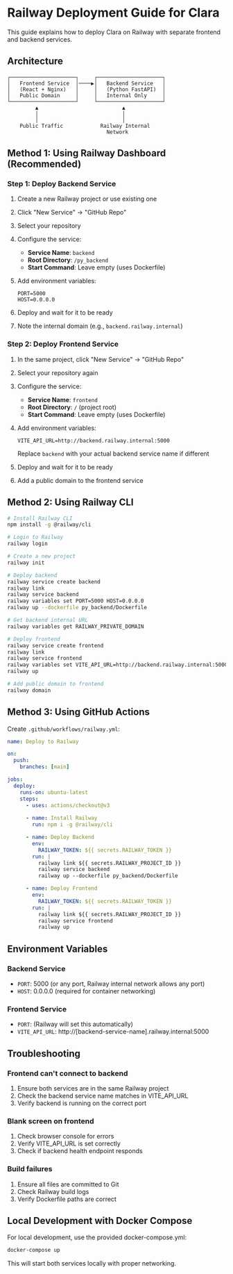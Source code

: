 # Railway Deployment Guide for Clara

This guide explains how to deploy Clara on Railway with separate frontend and backend services.

## Architecture

```
┌─────────────────────┐     ┌─────────────────────┐
│   Frontend Service  │────▶│   Backend Service   │
│   (React + Nginx)   │     │   (Python FastAPI)  │
│   Public Domain     │     │   Internal Only     │
└─────────────────────┘     └─────────────────────┘
         ▲                           ▲
         │                           │
         │                           │
    Public Traffic            Railway Internal
                                Network
```

## Method 1: Using Railway Dashboard (Recommended)

### Step 1: Deploy Backend Service

1. Create a new Railway project or use existing one
2. Click "New Service" → "GitHub Repo"
3. Select your repository
4. Configure the service:
   - **Service Name**: `backend`
   - **Root Directory**: `/py_backend`
   - **Start Command**: Leave empty (uses Dockerfile)
   
5. Add environment variables:
   ```
   PORT=5000
   HOST=0.0.0.0
   ```

6. Deploy and wait for it to be ready
7. Note the internal domain (e.g., `backend.railway.internal`)

### Step 2: Deploy Frontend Service

1. In the same project, click "New Service" → "GitHub Repo"
2. Select your repository again
3. Configure the service:
   - **Service Name**: `frontend`
   - **Root Directory**: `/` (project root)
   - **Start Command**: Leave empty (uses Dockerfile)

4. Add environment variables:
   ```
   VITE_API_URL=http://backend.railway.internal:5000
   ```
   Replace `backend` with your actual backend service name if different

5. Deploy and wait for it to be ready
6. Add a public domain to the frontend service

## Method 2: Using Railway CLI

```bash
# Install Railway CLI
npm install -g @railway/cli

# Login to Railway
railway login

# Create a new project
railway init

# Deploy backend
railway service create backend
railway link
railway service backend
railway variables set PORT=5000 HOST=0.0.0.0
railway up --dockerfile py_backend/Dockerfile

# Get backend internal URL
railway variables get RAILWAY_PRIVATE_DOMAIN

# Deploy frontend
railway service create frontend
railway link  
railway service frontend
railway variables set VITE_API_URL=http://backend.railway.internal:5000
railway up

# Add public domain to frontend
railway domain
```

## Method 3: Using GitHub Actions

Create `.github/workflows/railway.yml`:

```yaml
name: Deploy to Railway

on:
  push:
    branches: [main]

jobs:
  deploy:
    runs-on: ubuntu-latest
    steps:
      - uses: actions/checkout@v3
      
      - name: Install Railway
        run: npm i -g @railway/cli

      - name: Deploy Backend
        env:
          RAILWAY_TOKEN: ${{ secrets.RAILWAY_TOKEN }}
        run: |
          railway link ${{ secrets.RAILWAY_PROJECT_ID }}
          railway service backend
          railway up --dockerfile py_backend/Dockerfile

      - name: Deploy Frontend  
        env:
          RAILWAY_TOKEN: ${{ secrets.RAILWAY_TOKEN }}
        run: |
          railway link ${{ secrets.RAILWAY_PROJECT_ID }}
          railway service frontend
          railway up
```

## Environment Variables

### Backend Service
- `PORT`: 5000 (or any port, Railway internal network allows any port)
- `HOST`: 0.0.0.0 (required for container networking)

### Frontend Service
- `PORT`: (Railway will set this automatically)
- `VITE_API_URL`: http://[backend-service-name].railway.internal:5000

## Troubleshooting

### Frontend can't connect to backend
1. Ensure both services are in the same Railway project
2. Check the backend service name matches in VITE_API_URL
3. Verify backend is running on the correct port

### Blank screen on frontend
1. Check browser console for errors
2. Verify VITE_API_URL is set correctly
3. Check if backend health endpoint responds

### Build failures
1. Ensure all files are committed to Git
2. Check Railway build logs
3. Verify Dockerfile paths are correct

## Local Development with Docker Compose

For local development, use the provided docker-compose.yml:

```bash
docker-compose up
```

This will start both services locally with proper networking.